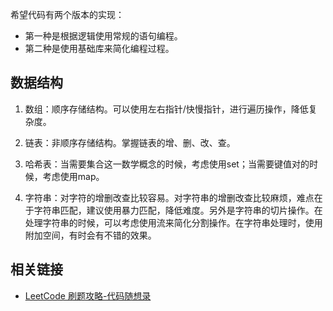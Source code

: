 希望代码有两个版本的实现：
* 第一种是根据逻辑使用常规的语句编程。
* 第二种是使用基础库来简化编程过程。

## 数据结构

1. 数组：顺序存储结构。可以使用左右指针/快慢指针，进行遍历操作，降低复杂度。

2. 链表：非顺序存储结构。掌握链表的增、删、改、查。

3. 哈希表：当需要集合这一数学概念的时候，考虑使用set；当需要键值对的时候，考虑使用map。

4. 字符串：对字符的增删改查比较容易。对字符串的增删改查比较麻烦，难点在于字符串匹配，建议使用暴力匹配，降低难度。另外是字符串的切片操作。在处理字符串的时候，可以考虑使用流来简化分割操作。在字符串处理时，使用附加空间，有时会有不错的效果。

## 相关链接
* [LeetCode 刷题攻略-代码随想录](https://github.com/youngyangyang04/leetcode-master)